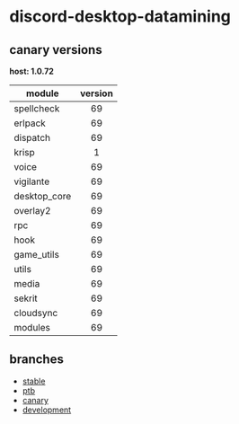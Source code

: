 # discord-desktop-datamining

## canary versions

**host: 1.0.72**

| module | version |
| ------ | :-----: |
| spellcheck | 69 |
| erlpack | 69 |
| dispatch | 69 |
| krisp | 1 |
| voice | 69 |
| vigilante | 69 |
| desktop_core | 69 |
| overlay2 | 69 |
| rpc | 69 |
| hook | 69 |
| game_utils | 69 |
| utils | 69 |
| media | 69 |
| sekrit | 69 |
| cloudsync | 69 |
| modules | 69 |

## branches

- [stable](https://github.com/OpenAsar/discord-desktop-datamining/tree/stable)
- [ptb](https://github.com/OpenAsar/discord-desktop-datamining/tree/ptb)
- [canary](https://github.com/OpenAsar/discord-desktop-datamining/tree/canary)
- [development](https://github.com/OpenAsar/discord-desktop-datamining/tree/development)